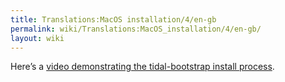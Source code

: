 ```yaml
---
title: Translations:MacOS installation/4/en-gb
permalink: wiki/Translations:MacOS_installation/4/en-gb/
layout: wiki
---
```


Here’s a [video demonstrating the tidal-bootstrap install
process](https://www.youtube.com/watch?v=dJTfGv2sT-w).

